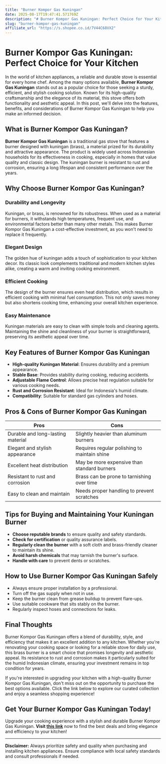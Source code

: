 ```yaml
---
title: "Burner Kompor Gas Kuningan"
date: 2025-08-17T19:47:41.571769Z
description: "# Burner Kompor Gas Kuningan: Perfect Choice for Your Kitchen..."
slug: "burner-kompor-gas-kuningan"
affiliate_url: "https://s.shopee.co.id/7V44C68VX2"
---
```

# Burner Kompor Gas Kuningan: Perfect Choice for Your Kitchen

In the world of kitchen appliances, a reliable and durable stove is essential for every home chef. Among the many options available, **Burner Kompor Gas Kuningan** stands out as a popular choice for those seeking a sturdy, efficient, and stylish cooking solution. Known for its high-quality craftsmanship and the elegance of its material, this stove offers both functionality and aesthetic appeal. In this post, we'll delve into the features, benefits, and considerations of Burner Kompor Gas Kuningan to help you make an informed decision.

## What is Burner Kompor Gas Kuningan?

**Burner Kompor Gas Kuningan** is a traditional gas stove that features a burner designed with kuningan (brass), a material prized for its durability and attractive appearance. The product is widely used across Indonesian households for its effectiveness in cooking, especially in homes that value quality and classic design. The kuningan burner is resistant to rust and corrosion, ensuring a long lifespan and consistent performance over the years.

## Why Choose Burner Kompor Gas Kuningan?

### Durability and Longevity

Kuningan, or brass, is renowned for its robustness. When used as a material for burners, it withstands high temperatures, frequent use, and environmental factors better than many other metals. This makes Burner Kompor Gas Kuningan a cost-effective investment, as you won't need to replace it frequently.

### Elegant Design

The golden hue of kuningan adds a touch of sophistication to your kitchen decor. Its classic look complements traditional and modern kitchen styles alike, creating a warm and inviting cooking environment.

### Efficient Cooking

The design of the burner ensures even heat distribution, which results in efficient cooking with minimal fuel consumption. This not only saves money but also shortens cooking time, enhancing your overall kitchen experience.

### Easy Maintenance

Kuningan materials are easy to clean with simple tools and cleaning agents. Maintaining the shine and cleanliness of your burner is straightforward, preserving its aesthetic appeal over time.

## Key Features of Burner Kompor Gas Kuningan

- **High-quality Kuningan Material**: Ensures durability and a premium appearance.
- **Stable Base**: Provides stability during cooking, reducing accidents.
- **Adjustable Flame Control**: Allows precise heat regulation suitable for various cooking needs.
- **Rust and Corrosion Resistant**: Ideal for Indonesia's humid climate.
- **Compatibility**: Suitable for standard gas cylinders and hoses.

## Pros & Cons of Burner Kompor Gas Kuningan

| **Pros**                                       | **Cons**                                           |
|------------------------------------------------|---------------------------------------------------|
| Durable and long-lasting material             | Slightly heavier than aluminum burners         |
| Elegant and stylish appearance                | Requires regular polishing to maintain shine  |
| Excellent heat distribution                   | May be more expensive than standard burners   |
| Resistant to rust and corrosion               | Brass can be prone to tarnishing over time  |
| Easy to clean and maintain                     | Needs proper handling to prevent scratches  |

## Tips for Buying and Maintaining Your Kuningan Burner

- **Choose reputable brands** to ensure quality and safety standards.
- **Check for certification** or quality assurance labels.
- **Regularly clean the burner** with a soft cloth and brass-friendly cleaner to maintain its shine.
- **Avoid harsh chemicals** that may tarnish the burner's surface.
- **Handle with care** to prevent dents or scratches.

## How to Use Burner Kompor Gas Kuningan Safely

- Always ensure proper installation by a professional.
- Turn off the gas supply when not in use.
- Keep the burner clean from grease buildup to prevent flare-ups.
- Use suitable cookware that sits stably on the burner.
- Regularly inspect hoses and connections for leaks.

## Final Thoughts

Burner Kompor Gas Kuningan offers a blend of durability, style, and efficiency that makes it an excellent addition to any kitchen. Whether you're renovating your cooking space or looking for a reliable stove for daily use, this brass burner is a smart choice that promises longevity and aesthetic appeal. Its resistance to rust and corrosion makes it particularly suited for the humid Indonesian climate, ensuring your investment remains in top condition for years.

If you're interested in upgrading your kitchen with a high-quality Burner Kompor Gas Kuningan, don't miss out on the opportunity to purchase the best options available. Click the link below to explore our curated collection and enjoy a seamless shopping experience!

## Get Your Burner Kompor Gas Kuningan Today!

Upgrade your cooking experience with a stylish and durable Burner Kompor Gas Kuningan. **Visit [this link](https://s.shopee.co.id/7V44C68VX2)** now to find the best deals and bring elegance and efficiency to your kitchen!

---

**Disclaimer:** Always prioritize safety and quality when purchasing and installing kitchen appliances. Ensure compliance with local safety standards and consult professionals if needed.